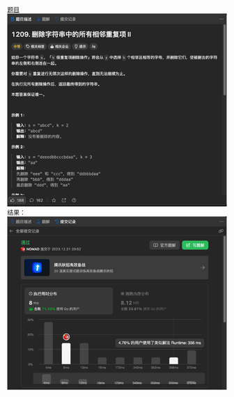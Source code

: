 [题目](https://leetcode.cn/problems/remove-all-adjacent-duplicates-in-string-ii/description/)
![pic](img.png)
结果：
![pic](result.png)